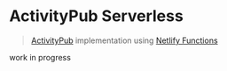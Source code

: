 # ActivityPub Serverless

> [ActivityPub](https://activitypub.rocks/) implementation using [Netlify Functions](https://functions.netlify.com/)

work in progress


